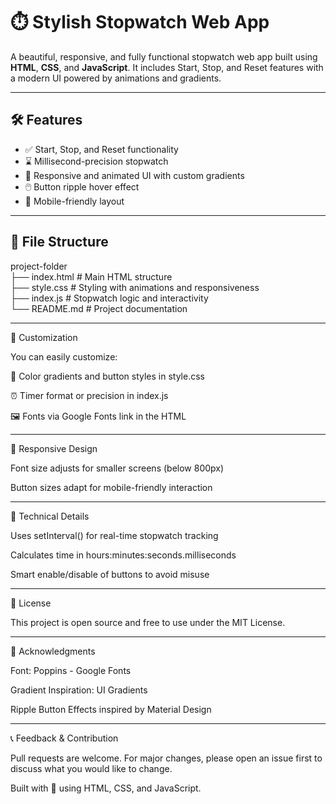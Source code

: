 # ⏱️ Stylish Stopwatch Web App

A beautiful, responsive, and fully functional stopwatch web app built using **HTML**, **CSS**, and **JavaScript**. It includes Start, Stop, and Reset features with a modern UI powered by animations and gradients.

---

## 🛠 Features

- ✅ Start, Stop, and Reset functionality
- ⌛ Millisecond-precision stopwatch
- 🎨 Responsive and animated UI with custom gradients
- 🖱️ Button ripple hover effect
- 📱 Mobile-friendly layout

---

## 📂 File Structure
project-folder\
├── index.html # Main HTML structure\
├── style.css # Styling with animations and responsiveness\
├── index.js # Stopwatch logic and interactivity\
└── README.md # Project documentation

---

🎨 Customization

You can easily customize:

🎨 Color gradients and button styles in style.css

⏰ Timer format or precision in index.js

🖼️ Fonts via Google Fonts link in the HTML <head>

---

📱 Responsive Design

Font size adjusts for smaller screens (below 800px)

Button sizes adapt for mobile-friendly interaction

---

🧠 Technical Details

Uses setInterval() for real-time stopwatch tracking

Calculates time in hours:minutes:seconds.milliseconds

Smart enable/disable of buttons to avoid misuse

---

📃 License

This project is open source and free to use under the MIT License.

---

🙌 Acknowledgments

Font: Poppins - Google Fonts

Gradient Inspiration: UI Gradients

Ripple Button Effects inspired by Material Design

---

📞 Feedback & Contribution

Pull requests are welcome. For major changes, please open an issue first to discuss what you would like to change.

Built with 💖 using HTML, CSS, and JavaScript.
